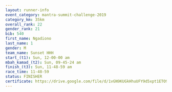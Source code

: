 ```yaml
---
layout: runner-info 
event_category: mantra-summit-challenge-2019 
category_km: 35km 
overall_rank: 22
gender_rank: 21
bib: 540
first_name: Ngadiono
last_name: 1
gender: M
team_name: Sunset HHH
start_(t1): Sun, 12-00-00 am
mbah_kamad_(t2): Sun, 09-45-24 am
finish_(t3): Sun, 11-48-59 am
race_time: 11-48-59
status: FINISHER
certificate: https://drive.google.com/file/d/1vGN9KUGkHhuUFY9d5xpt1ETO9F8PZNSM/view?usp=sharing
---
```

